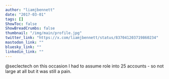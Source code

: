 ```yaml
---
author: "liamjbennett"
date: "2017-03-01"
tags: []
ShowToc: false
ShowBreadCrumbs: false
thumbnail: "/img/main/profile.jpg"
twitter_link: "https://x.com/liamjbennett/status/837041203719860234"
mastodon_link: ""
bluesky_link: ""
linkedin_link: ""
---
```


@seclectech on this occasion I had to assume role into 25 accounts - so not large at all but it was still a pain.

